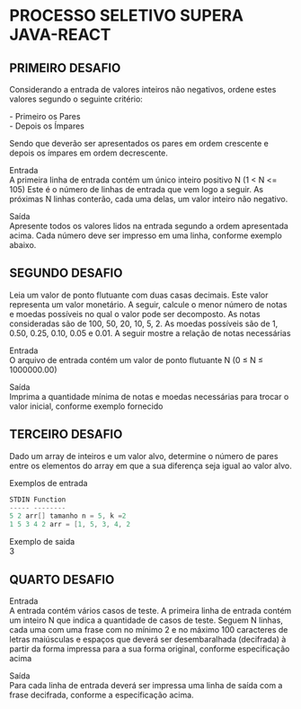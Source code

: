 
# PROCESSO SELETIVO SUPERA JAVA-REACT

## PRIMEIRO DESAFIO
<p>Considerando a entrada de valores inteiros não negativos, ordene estes valores segundo
o seguinte critério:</p>
    - Primeiro os Pares <br>
    - Depois os Ímpares
<p>Sendo que deverão ser apresentados os pares em ordem crescente e depois os ímpares
em ordem decrescente.</p>
<p>Entrada <br>
A primeira linha de entrada contém um único inteiro positivo N (1 < N <= 105) Este é o
número de linhas de entrada que vem logo a seguir. As próximas N linhas conterão, cada
uma delas, um valor inteiro não negativo.</p>
<p>Saída <br>
Apresente todos os valores lidos na entrada segundo a ordem apresentada acima. Cada
número deve ser impresso em uma linha, conforme exemplo abaixo.</p>

## SEGUNDO DESAFIO

<p>Leia um valor de ponto flutuante com duas casas decimais. Este valor representa um valor 
monetário. A seguir, calcule o menor número de notas e moedas possíveis no qual o valor 
pode ser decomposto. As notas consideradas são de 100, 50, 20, 10, 5, 2. As moedas 
possíveis são de 1, 0.50, 0.25, 0.10, 0.05 e 0.01. A seguir mostre a relação de notas
necessárias</p>

<p>Entrada <br>
O arquivo de entrada contém um valor de ponto flutuante N (0 ≤ N ≤ 1000000.00)</p>

<p>Saída <br>
Imprima a quantidade mínima de notas e moedas necessárias para trocar o valor inicial, 
conforme exemplo fornecido</p>

## TERCEIRO DESAFIO

<p>Dado um array de inteiros e um valor alvo, determine o número de pares entre os elementos 
do array em que a sua diferença seja igual ao valor alvo.</p>

Exemplos de entrada
```cpp
STDIN Function
----- --------
5 2 arr[] tamanho n = 5, k =2
1 5 3 4 2 arr = [1, 5, 3, 4, 2
```
    
<p>Exemplo de saida <br>
3</p>

## QUARTO DESAFIO

<p>Entrada <br>
A entrada contém vários casos de teste. A primeira linha de entrada contém um 
inteiro N que indica a quantidade de casos de teste. Seguem N linhas, cada uma com uma 
frase com no mínimo 2 e no máximo 100 caracteres de letras maiúsculas e espaços que 
deverá ser desembaralhada (decifrada) à partir da forma impressa para a sua forma 
original, conforme especificação acima</p>

<p>Saída <br>
Para cada linha de entrada deverá ser impressa uma linha de saída com a frase decifrada,
conforme a especificação acima.</p>